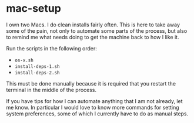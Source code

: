 # mac-setup

I own two Macs. I do clean installs fairly often. This is here to take away some of the pain, not only to automate some parts of the process, but also to remind me what needs doing to get the machine back to how I like it.

Run the scripts in the following order:

* `os-x.sh`
* `install-deps-1.sh`
* `install-deps-2.sh`

This must be done manually because it is required that you restart the terminal in the middle of the process.

If you have tips for how I can automate anything that I am not already, let me know. In particular I would love to know more commands for setting system preferences, some of which I currently have to do as manual steps.
